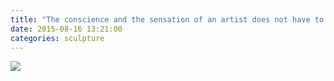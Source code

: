 ```yaml
---
title: "The conscience and the sensation of an artist does not have to consist within the commons in her country"
date: 2015-08-16 13:21:00
categories: sculpture
---
```


<img src="{{ site.baseurl }}/images/raw/yasak.jpg">
